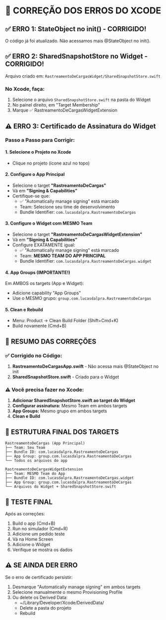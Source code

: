 # 🔧 CORREÇÃO DOS ERROS DO XCODE

## ✅ ERRO 1: StateObject no init() - CORRIGIDO!
O código já foi atualizado. Não acessamos mais @StateObject no init().

## ✅ ERRO 2: SharedSnapshotStore no Widget - CORRIGIDO!
Arquivo criado em: `RastreamentoDeCargasWidget/SharedSnapshotStore.swift`

### No Xcode, faça:
1. Selecione o arquivo `SharedSnapshotStore.swift` na pasta do Widget
2. No painel direito, em "Target Membership"
3. Marque ✅ RastreamentoDeCargasWidgetExtension

## ⚠️ ERRO 3: Certificado de Assinatura do Widget

### Passo a Passo para Corrigir:

#### 1. Selecione o Projeto no Xcode
- Clique no projeto (ícone azul no topo)

#### 2. Configure o App Principal
- Selecione o target **"RastreamentoDeCargas"**
- Vá em **"Signing & Capabilities"**
- Certifique-se que:
  - ✅ "Automatically manage signing" está marcado
  - Team: Selecione seu time de desenvolvimento
  - Bundle Identifier: `com.lucasdalpra.RastreamentoDeCargas`

#### 3. Configure o Widget com MESMO Team
- Selecione o target **"RastreamentoDeCargasWidgetExtension"**
- Vá em **"Signing & Capabilities"**
- Configure EXATAMENTE igual:
  - ✅ "Automatically manage signing" está marcado
  - Team: **MESMO TEAM DO APP PRINCIPAL**
  - Bundle Identifier: `com.lucasdalpra.RastreamentoDeCargas.widget`

#### 4. App Groups (IMPORTANTE!)
Em AMBOS os targets (App e Widget):
- Adicione capability "App Groups"
- Use o MESMO grupo: `group.com.lucasdalpra.RastreamentoDeCargas`

#### 5. Clean e Rebuild
- Menu: Product → Clean Build Folder (Shift+Cmd+K)
- Build novamente (Cmd+B)

## 📝 RESUMO DAS CORREÇÕES

### ✅ Corrigido no Código:
1. **RastreamentoDeCargasApp.swift** - Não acessa mais @StateObject no init
2. **SharedSnapshotStore.swift** - Criado para o Widget

### ⚠️ Você precisa fazer no Xcode:
1. **Adicionar SharedSnapshotStore.swift ao target do Widget**
2. **Configurar assinatura:** Mesmo Team em ambos targets
3. **App Groups:** Mesmo grupo em ambos targets
4. **Clean e Build**

## 🎯 ESTRUTURA FINAL DOS TARGETS

```
RastreamentoDeCargas (App Principal)
├── Team: Seu Team
├── Bundle ID: com.lucasdalpra.RastreamentoDeCargas
├── App Group: group.com.lucasdalpra.RastreamentoDeCargas
└── Todos os arquivos do app

RastreamentoDeCargasWidgetExtension
├── Team: MESMO Team do App
├── Bundle ID: com.lucasdalpra.RastreamentoDeCargas.widget
├── App Group: group.com.lucasdalpra.RastreamentoDeCargas
└── Arquivos do Widget + SharedSnapshotStore.swift
```

## 🚀 TESTE FINAL

Após as correções:
1. Build o app (Cmd+B)
2. Run no simulador (Cmd+R)
3. Adicione um pedido teste
4. Vá na Home Screen
5. Adicione o Widget
6. Verifique se mostra os dados

## ⚠️ SE AINDA DER ERRO

Se o erro de certificado persistir:
1. Desmarque "Automatically manage signing" em ambos targets
2. Selecione manualmente o mesmo Provisioning Profile
3. Ou delete os Derived Data:
   - ~/Library/Developer/Xcode/DerivedData/
   - Delete a pasta do projeto
   - Rebuild
